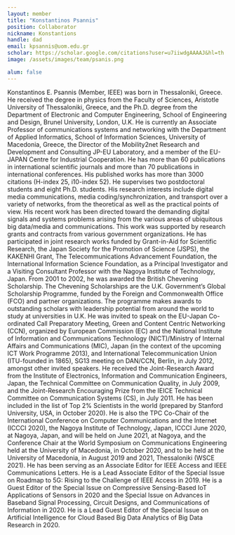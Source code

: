 ```yaml
---
layout: member
title: "Konstantinos Psannis"
position: Collaborator
nickname: Konstantions
handle: dad
email: kpsannis@uom.edu.gr
scholar: https://scholar.google.com/citations?user=u7iiwdgAAAAJ&hl=th
image: /assets/images/team/psanis.png

alum: false
---
```


Konstantinos E. Psannis (Member, IEEE) was born in Thessaloniki, Greece. He received the degree in physics from the Faculty of Sciences, Aristotle University of Thessaloniki, Greece, and the Ph.D. degree from the Department of Electronic and Computer Engineering, School of Engineering and Design, Brunel University, London, U.K. He is currently an Associate Professor of communications systems and networking with the Department of Applied Informatics, School of Information Sciences, University of Macedonia, Greece, the Director of the Mobility2net Research and Development and Consulting JP-EU Laboratory, and a member of the EU-JAPAN Centre for Industrial Cooperation. He has more than 60 publications in international scientific journals and more than 70 publications in international conferences. His published works has more than 3000 citations (H-index 25, i10-index 52). He supervises two postdoctoral students and eight Ph.D. students. His research interests include digital media communications, media coding/synchronization, and transport over a variety of networks, from the theoretical as well as the practical points of view. His recent work has been directed toward the demanding digital signals and systems problems arising from the various areas of ubiquitous big data/media and communications. This work was supported by research grants and contracts from various government organizations. He has participated in joint research works funded by Grant-in-Aid for Scientific Research, the Japan Society for the Promotion of Science (JSPS), the KAKENHI Grant, The Telecommunications Advancement Foundation, the International Information Science Foundation, as a Principal Investigator and a Visiting Consultant Professor with the Nagoya Institute of Technology, Japan. From 2001 to 2002, he was awarded the British Chevening Scholarship. The Chevening Scholarships are the U.K. Government’s Global Scholarship Programme, funded by the Foreign and Commonwealth Office (FCO) and partner organizations. The programme makes awards to outstanding scholars with leadership potential from around the world to study at universities in U.K. He was invited to speak on the EU-Japan Co-ordinated Call Preparatory Meeting, Green and Content Centric Networking (CCN), organized by European Commission (EC) and the National Institute of Information and Communications Technology (NICT)/Ministry of Internal Affairs and Communications (MIC), Japan (in the context of the upcoming ICT Work Programme 2013), and International Telecommunication Union (ITU-founded in 1865), SG13 meeting on DAN/CCN, Berlin, in July 2012, amongst other invited speakers. He received the Joint-Research Award from the Institute of Electronics, Information and Communication Engineers, Japan, the Technical Committee on Communication Quality, in July 2009, and the Joint-Research Encouraging Prize from the IEICE Technical Committee on Communication Systems (CS), in July 2011. He has been included in the list of Top 2% Scientists in the world (prepared by Stanford University, USA, in October 2020). He is also the TPC Co-Chair of the International Conference on Computer Communications and the Internet (ICCCI 2020), the Nagoya Institute of Technology, Japan, ICCCI June 2020, at Nagoya, Japan, and will be held on June 2021, at Nagoya, and the Conference Chair at the World Symposium on Communications Engineering held at the University of Macedonia, in October 2020, and to be held at the University of Macedonia, in August 2019 and 2021, Thessaloniki (WSCE 2021). He has been serving as an Associate Editor for IEEE Access and IEEE Communications Letters. He is a Lead Associate Editor of the Special Issue on Roadmap to 5G: Rising to the Challenge of IEEE Access in 2019. He is a Guest Editor of the Special Issue on Compressive Sensing-Based IoT Applications of Sensors in 2020 and the Special Issue on Advances in Baseband Signal Processing, Circuit Designs, and Communications of Information in 2020. He is a Lead Guest Editor of the Special Issue on Artificial Intelligence for Cloud Based Big Data Analytics of Big Data Research in 2020.